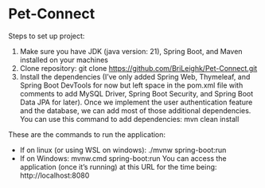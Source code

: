 ﻿# Pet-Connect

Steps to set up project:

1. Make sure you have JDK (java version: 21), Spring Boot, and Maven installed on your machines
2. Clone repository: git clone https://github.com/BriLeighk/Pet-Connect.git
3. Install the dependencies (I’ve only added Spring Web, Thymeleaf, and Spring Boot DevTools for now but left space in the pom.xml file with comments to add MySQL Driver, Spring Boot Security, and Spring Boot Data JPA  for later). Once we implement the user authentication feature and the database, we can add most of those additional dependencies.
You can use this command to add dependencies: mvn clean install

These are the commands to run the application:
-	If on linux (or using WSL on windows): ./mvnw spring-boot:run
-	If on Windows: mvnw.cmd spring-boot:run
You can access the application (once it’s running) at this URL for the time being: http://localhost:8080
